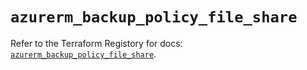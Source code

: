 # `azurerm_backup_policy_file_share`

Refer to the Terraform Registory for docs: [`azurerm_backup_policy_file_share`](https://www.terraform.io/docs/providers/azurerm/r/backup_policy_file_share).
